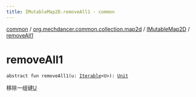 ```yaml
---
title: IMutableMap2D.removeAll1 - common
---
```


[common](../../index.html) / [org.mechdancer.common.collection.map2d](../index.html) / [IMutableMap2D](index.html) / [removeAll1](./remove-all1.html)

# removeAll1

`abstract fun removeAll1(u: `[`Iterable`](https://kotlinlang.org/api/latest/jvm/stdlib/kotlin.collections/-iterable/index.html)`<U>): `[`Unit`](https://kotlinlang.org/api/latest/jvm/stdlib/kotlin/-unit/index.html)

移除一组键[U](index.html#U)

